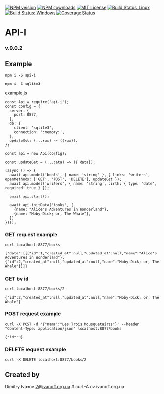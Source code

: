 [![NPM version][npm-version-image]][npm-url]
[![NPM downloads][npm-downloads-image]][npm-url]
[![MIT License][license-image]][license-url]
[![Build Status: Linux][travis-image]][travis-url]
[![Build Status: Windows][appveyor-image]][appveyor-url]
[![Coverage Status][coveralls-image]][coveralls-url]

# API-I

### v.9.0.2

## Example

```npm i -S api-i```

```npm i -S sqlite3```


example.js

```
const Api = require('api-i');
const config = {
  server: {
    port: 8877,
  },
  db: {
    client: 'sqlite3',
    connection: ':memory:',
  },
  updateGet: (...raw) => ({raw}),
};

const api = new Api(config);

const updateGet = (...data) => ({ data});

(async () => {
  await api.model('books', { name: 'string' }, { links: 'writers', openMethods: ['GET', 'POST', 'DELETE'], updateGet });
  await api.model('writers', { name: 'string', birth: { type: 'date', required: true } });

  await api.start();

  await api.initData('books', [
    {name: "Alice's Adventures in Wonderland"},
    {name: "Moby-Dick; or, The Whale"},
  ])
})();

```

### GET request example

```curl localhost:8877/books```

```{"data":[[{"id":1,"created_at":null,"updated_at":null,"name":"Alice's Adventures in Wonderland"},{"id":2,"created_at":null,"updated_at":null,"name":"Moby-Dick; or, The Whale"}]]}```

### GET by id

```curl localhost:8877/books/2```

```{"id":2,"created_at":null,"updated_at":null,"name":"Moby-Dick; or, The Whale"}```


### POST request example

```curl -X POST -d '{"name":"Les Trois Mousquetaires"}' --header "Content-Type: application/json" localhost:8877/books```

```{"id":3}```

### DELETE request example

```curl -X DELETE localhost:8877/books/2```

## Created by

  Dimitry Ivanov <2@ivanoff.org.ua> # curl -A cv ivanoff.org.ua

[license-image]: http://img.shields.io/badge/license-MIT-blue.svg?style=flat
[license-url]: LICENSE

[npm-url]: https://npmjs.org/package/api-i
[npm-version-image]: http://img.shields.io/npm/v/api-i.svg?style=flat
[npm-downloads-image]: http://img.shields.io/npm/dm/api-i.svg?style=flat

[travis-url]: https://travis-ci.org/ivanoff/api-i
[travis-image]: https://travis-ci.org/ivanoff/api-i.svg?branch=master

[appveyor-url]: https://ci.appveyor.com/project/ivanoff/api-i/branch/master
[appveyor-image]: https://ci.appveyor.com/api/projects/status/lp3nhnam1eyyqh33/branch/master?svg=true

[coveralls-url]: https://coveralls.io/github/ivanoff/api-i?branch=master
[coveralls-image]: https://coveralls.io/repos/github/ivanoff/api-i/badge.svg?branch=master

